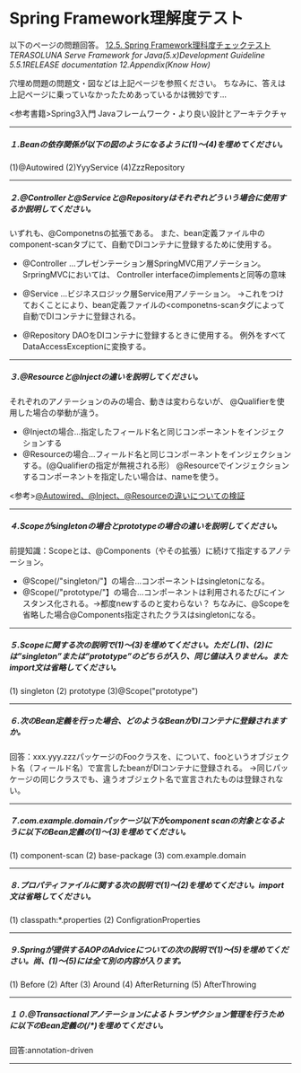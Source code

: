 # Spring Framework理解度テスト

以下のページの問題回答。
[12.5. Spring Framework理科度チェックテスト](http://terasolunaorg.github.io/guideline/5.5.1.RELEASE/ja/Appendix/SpringComprehensionCheck.html)
*TERASOLUNA Serve Framework for Java(5.x)Development Guideline 5.5.1RELEASE documentation 12.Appendix(Know How)*

穴埋め問題の問題文・図などは上記ページを参照ください。
ちなみに、答えは上記ページに乗っていなかったためあっているかは微妙です…

<参考書籍>Spring3入門 Javaフレームワーク・より良い設計とアーキテクチャ

---

##### １.Beanの依存関係が以下の図のようになるように(1)〜(4)を埋めてください。

(1)@Autowired
(2)YyyService
(4)ZzzRepository

---

##### ２.@Controllerと@Serviceと@Repositoryはそれぞれどういう場合に使用するか説明してください。

いずれも、@Componetnsの拡張である。
また、bean定義ファイル中のcomponent-scanタブにて、自動でDIコンテナに登録するために使用する。
- @Controller
  …プレゼンテーション層SpringMVC用アノテーション。SrpringMVCにおいては、
    Controller interfaceのimplementsと同等の意味
 
- @Service
  …ビジネスロジック層Service用アノテーション。
    →これをつけておくことにより、bean定義ファイルの<componetns-scanタグによって自動でDIコンテナに登録される。

- @Repository
    DAOをDIコンテナに登録するときに使用する。
    例外をすべてDataAccessExceptionに変換する。

---

##### ３.@Resourceと@Injectの違いを説明してください。

それぞれのアノテーションのみの場合、動きは変わらないが、
@Qualifierを使用した場合の挙動が違う。
- @Injectの場合…指定したフィールド名と同じコンポーネントをインジェクションする
- @Resourceの場合…フィールド名と同じコンポーネントをインジェクションする。(@Qualifierの指定が無視される形）
@Resourceでインジェクションするコンポーネントを指定したい場合は、nameを使う。

<参考>[@Autowired、@Inject、@Resourceの違いについての検証](https://qiita.com/KevinFQ/items/20a6d53a5f93e28ab9ef)

---

##### ４.Scopeがsingletonの場合とprototypeの場合の違いを説明してください。

前提知識：Scopeとは、@Components（やその拡張）に続けて指定するアノテーション。
- @Scope(/"singleton/"】の場合…コンポーネントはsingletonになる。
- @Scope(/"prototype/"】の場合…コンポーネントは利用されるたびにインスタンス化される。→都度newするのと変わらない？
ちなみに、@Scopeを省略した場合@Components指定されたクラスはsingletonになる。

---

##### ５.Scopeに関する次の説明で(1)～(3)を埋めてください。ただし(1)、(2)には”singleton”または”prototype”のどちらが入り、同じ値は入りません。またimport文は省略してください。

(1) singleton
(2) prototype
(3)@Scope("prototype")

---

##### ６.次のBean定義を行った場合、どのようなBeanがDIコンテナに登録されますか。

回答：xxx.yyy.zzzパッケージのFooクラスを、について、fooというオブジェクト名（フィールド名）で宣言したbeanがDIコンテナに登録される。
→同じパッケージの同じクラスでも、違うオブジェクト名で宣言されたものは登録されない。

---

##### ７.com.example.domainパッケージ以下がcomponent scanの対象となるように以下のBean定義の(1)～(3)を埋めてください。

(1) component-scan
(2) base-package
(3) com.example.domain

---

##### ８.プロパティファイルに関する次の説明で(1)～(2)を埋めてください。import文は省略してください。

(1) classpath:*.properties
(2) ConfigrationProperties

---

##### ９.Springが提供するAOPのAdviceについての次の説明で(1)～(5)を埋めてください。尚、(1)～(5)には全て別の内容が入ります。

(1) Before
(2) After
(3) Around
(4) AfterReturning
(5) AfterThrowing

---

##### １０.@Transactionalアノテーションによるトランザクション管理を行うために以下のBean定義の(/*)を埋めてください。

回答:annotation-driven

---

